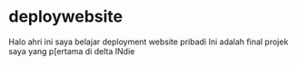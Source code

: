 # deploywebsite
Halo ahri ini saya belajar deployment website pribadi
Ini adalah final projek saya yang p[ertama di delta INdie
